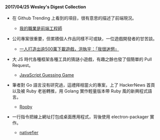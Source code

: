 #### 2017/04/25 Wesley's Digest Collection
- 在 Github Trending 上看到的項目，很有意思的描述了前端現況。 
  - [我的職業是前端工程師](http://ued.party/)
  
- 公司專案很重要，但累積個人作品同樣不可或缺，一位遊戲開發者的甘苦談。 
  - [一人打造出逾500萬下載遊戲，洪執宇：「我很迷惘」](https://www.bnext.com.tw/article/44185/rocky-hong-not-sure-which-way-to-go)
  
- 大 JS 時代各種框架各種工具的猜謎小遊戲，有趣之餘也發了個簡單的 Pull Request。
  - [JavaScript Guessing Game](https://github.com/samiheikki/javascript-guessing-game)
  
- 筆者對 Go 語言沒有研究過，這禮拜相當火的專案，上了 HackerNews 首頁以及被 Ruby 老爸轉推，用 Golang 實作輕量版本帶 Ruby 風的新興程式語言。
  - [Rooby](https://github.com/rooby-lang/rooby)
  
- 一行指令把線上網址打包成桌面應用程式，背後使用 electron-packager 實作。
  - [nativefier](https://github.com/jiahaog/nativefier)
